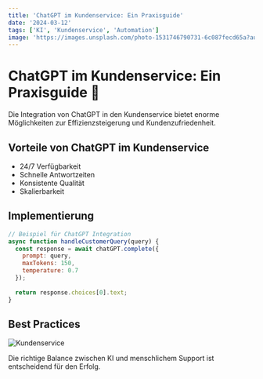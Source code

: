 ```yaml
---
title: 'ChatGPT im Kundenservice: Ein Praxisguide'
date: '2024-03-12'
tags: ['KI', 'Kundenservice', 'Automation']
image: 'https://images.unsplash.com/photo-1531746790731-6c087fecd65a?auto=format&fit=crop&w=800&q=80'
---
```


# ChatGPT im Kundenservice: Ein Praxisguide 🎯

Die Integration von ChatGPT in den Kundenservice bietet enorme Möglichkeiten zur Effizienzsteigerung und Kundenzufriedenheit.

## Vorteile von ChatGPT im Kundenservice

- 24/7 Verfügbarkeit
- Schnelle Antwortzeiten
- Konsistente Qualität
- Skalierbarkeit

## Implementierung

```javascript
// Beispiel für ChatGPT Integration
async function handleCustomerQuery(query) {
  const response = await chatGPT.complete({
    prompt: query,
    maxTokens: 150,
    temperature: 0.7
  });
  
  return response.choices[0].text;
}
```

## Best Practices

![Kundenservice](https://images.unsplash.com/photo-1531746790731-6c087fecd65a?auto=format&fit=crop&w=800&q=80)

Die richtige Balance zwischen KI und menschlichem Support ist entscheidend für den Erfolg.